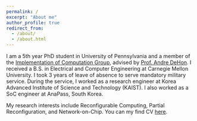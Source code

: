 ```yaml
---
permalink: /
excerpt: "About me"
author_profile: true
redirect_from: 
  - /about/
  - /about.html
---
```


I am a 5th year PhD student in University of Pennsylvania and a member of the [Implementation of Computation Group](http://ic.ese.upenn.edu/), advised by [Prof. Andre DeHon](https://www.seas.upenn.edu/~andre/). I received a B.S. in Electrical and Computer Engineering at Carnegie Mellon University. I took 3 years of leave of absence to serve mandatory military service. During the service, I worked as a research engineer at Korea Advanced Institute of Science and Technology (KAIST). I also worked as a SoC engineer at AnaPass, South Korea.

My research interests include Reconfigurable Computing, Partial Reconfiguration, and Network-on-Chip.
You can my find CV [here](https:/dj-park.github.io/files/djpark_resume.pdf).
